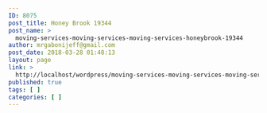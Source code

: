 ```yaml
---
ID: 8075
post_title: Honey Brook 19344
post_name: >
  moving-services-moving-services-moving-services-honeybrook-19344
author: mrgabonijeff@gmail.com
post_date: 2018-03-28 01:48:13
layout: page
link: >
  http://localhost/wordpress/moving-services-moving-services-moving-services-honeybrook-19344/
published: true
tags: [ ]
categories: [ ]
---
```

